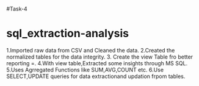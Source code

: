 #Task-4
# sql_extraction-analysis
1.Imported raw data from CSV and Cleaned the data.
2.Created the normalized tables for the data integrity.
3. Create the view Table fro better reporting =.
4.With view table,Extracted some insights through MS SQL.
5.Uses Agrregated Functions like SUM,AVG,COUNT etc.
6.Use SELECT,UPDATE queries for data extractionand updation frpom tables.
